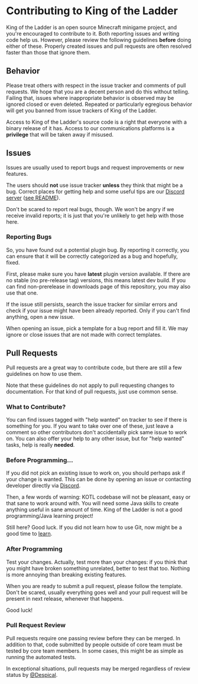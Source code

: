 # Contributing to King of the Ladder
King of the Ladder is an open source Minecraft minigame project, and you're encouraged to contribute to it.
Both reporting issues and writing code help us. However, please review the following guidelines **before** doing 
either of these. Properly created issues and pull requests are often resolved faster than those that ignore them.

## Behavior
Please treat others with respect in the issue tracker and comments of pull
requests. We hope that you are a decent person and do this without telling.
Failing that, issues where inappropriate behavior is observed may be ignored
closed or even deleted. Repeated or particularly egregious behavior will get
you banned from issue trackers of King of the Ladder.

Access to King of the Ladder's source code is a right that everyone with a binary
release of it has. Access to our communications platforms is a **privilege** that will
be taken away if misused.

## Issues
Issues are usually used to report bugs and request improvements or new features.

The users should **not** use issue tracker **unless** they think that might be
a bug. Correct places for getting help and some useful tips are our [Discord 
server](https://discord.com/invite/Vhyy4HA) ([see README](https://github.com/Despical/KOTL/blob/master/.github/README.md)).

Don't be scared to report real bugs, though. We won't be angry if we receive
invalid reports; it is just that you're unlikely to get help with those here.

### Reporting Bugs
So, you have found out a potential plugin bug. By reporting it correctly, you
can ensure that it will be correctly categorized as a bug and hopefully, fixed.

First, please make sure you have **latest** plugin version available. If there
are no stable (no pre-release tag) versions, this means latest dev build.
If you can find non-prerelease in downloads page of this repository, you may
also use that one.

If the issue still persists, search the issue tracker for similar
errors and check if your issue might have been already reported.
Only if you can't find anything, open a new issue.

When opening an issue, pick a template for a bug report and fill it.
We may ignore or close issues that are not made with correct templates.

## Pull Requests
Pull requests are a great way to contribute code, but there are still a few
guidelines on how to use them.

Note that these guidelines do not apply to pull requesting changes to
documentation. For that kind of pull requests, just use common sense.

### What to Contribute?
You can find issues tagged with "help wanted" on tracker to see if there is
something for you. If you want to take over one of these, just leave a comment
so other contributors don't accidentally pick same issue to work on. You can also
offer your help to any other issue, but for "help wanted" tasks, help is really
**needed**.

### Before Programming...
If you did not pick an existing issue to work on, you should perhaps ask if your
change is wanted. This can be done by opening an issue or contacting developer
directly via [Discord](https://discord.com/invite/Vhyy4HA).

Then, a few words of warning: KOTL codebase will not be pleasant, easy or
that sane to work around with. You will need some Java skills to create anything
useful in sane amount of time. King of the Ladder is not a good programming/Java learning
project!

Still here? Good luck. If you did not learn how to use Git, now might be a good
time to [learn](https://help.github.com/categories/bootcamp/).

### After Programming
Test your changes. Actually, test more than your changes: if you think that you
might have broken something unrelated, better to test that too. Nothing is more
annoying than breaking existing features.

When you are ready to submit a pull request, please follow the template. Don't
be scared, usually everything goes well and your pull request will be present
in next release, whenever that happens.

Good luck!

### Pull Request Review
Pull requests require one passing review before they can be merged. In
addition to that, code submitted by people outside of core team must be tested
by core team members. In some cases, this might be as simple as running the
automated tests.

In exceptional situations, pull requests may be merged regardless of review
status by [@Despical](https://github.com/Despical).
